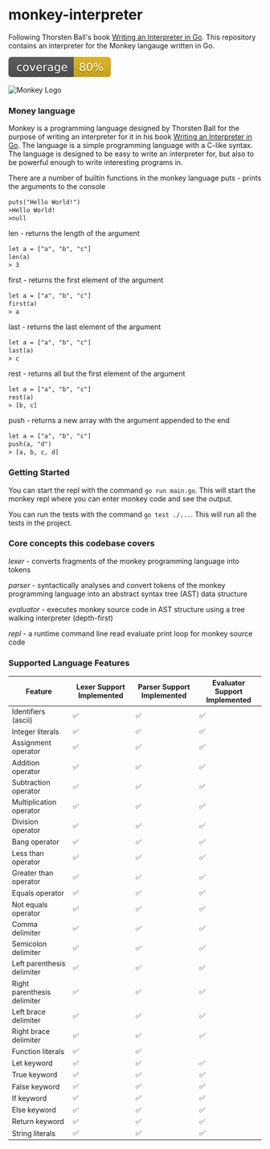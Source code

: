 # monkey-interpreter

Following Thorsten Ball's book [Writing an Interpreter in Go](https://interpreterbook.com/). This repository contains an interpreter for the Monkey langauge written in Go.

![coverage](https://raw.githubusercontent.com/lukeryannetnz/monkey-interpreter/badges/.badges/main/coverage.svg)

![Monkey Logo](https://interpreterbook.com/img/monkey_logo-d5171d15.png)

### Money language
Monkey is a programming language designed by Thorsten Ball for the purpose of writing an interpreter for it in his book [Writing an Interpreter in Go](https://interpreterbook.com/). The language is a simple programming language with a C-like syntax. The language is designed to be easy to write an interpreter for, but also to be powerful enough to write interesting programs in.

There are a number of builtin functions in the monkey language
puts - prints the arguments to the console
```monkey
puts("Hello World!")
>Hello World!
>null
```

len - returns the length of the argument
```monkey
let a = ["a", "b", "c"]
len(a)
> 3
```

first - returns the first element of the argument
```monkey
let a = ["a", "b", "c"]
first(a)
> a
```

last - returns the last element of the argument
```monkey
let a = ["a", "b", "c"]
last(a)
> c
```

rest - returns all but the first element of the argument
```monkey
let a = ["a", "b", "c"]
rest(a)
> [b, c]
```

push - returns a new array with the argument appended to the end
```monkey
let a = ["a", "b", "c"]
push(a, "d")
> [a, b, c, d]
```

### Getting Started
You can start the repl with the command `go run main.go`. This will start the monkey repl where you can enter monkey code and see the output.

You can run the tests with the command `go test ./...`. This will run all the tests in the project.

### Core concepts this codebase covers

_lexer_ - converts fragments of the monkey programming language into tokens

_parser_ - syntactically analyses and convert tokens of the monkey programming language into an abstract syntax tree (AST) data structure

_evaluator_ - executes monkey source code in AST structure using a tree walking interpreter (depth-first)

_repl_ - a runtime command line read evaluate print loop for monkey source code

### Supported Language Features

|Feature|Lexer Support Implemented|Parser Support Implemented|Evaluator Support Implemented|
|-------|-------------------------|--------------------------|-----------------------------|
|Identifiers (ascii) |✅|✅|✅|
|Integer literals |✅|✅|✅|
|Assignment operator |✅|✅|✅|
|Addition operator |✅|✅|✅|
|Subtraction operator |✅|✅|✅|
|Multiplication operator |✅|✅|✅|
|Division operator |✅|✅|✅|
|Bang operator |✅|✅|✅|
|Less than operator |✅|✅|✅|
|Greater than operator |✅|✅|✅|
|Equals operator |✅|✅|✅|
|Not equals operator |✅|✅|✅|
|Comma delimiter |✅|✅|✅|
|Semicolon delimiter |✅|✅|✅|
|Left parenthesis delimiter |✅|✅|✅|
|Right parenthesis delimiter |✅|✅|✅|
|Left brace delimiter |✅|✅|✅|
|Right brace delimiter |✅|✅|✅|
|Function literals |✅|✅| |
|Let keyword |✅|✅|✅|
|True keyword |✅|✅|✅|
|False keyword |✅|✅|✅|
|If keyword |✅|✅|✅|
|Else keyword |✅|✅|✅|
|Return keyword |✅|✅|✅|
|String literals |✅|✅|✅|
